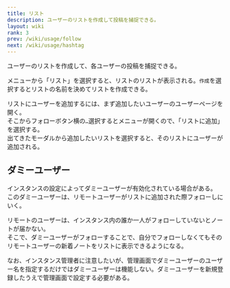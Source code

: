 ```yaml
---
title: リスト
description: ユーザーのリストを作成して投稿を捕捉できる。
layout: wiki
rank: 3
prev: /wiki/usage/follow
next: /wiki/usage/hashtag
---
```

ユーザーのリストを作成して、各ユーザーの投稿を捕捉できる。

メニューから「リスト」を選択すると、リストのリストが表示される。`作成`を選択するとリストの名前を決めてリストを作成できる。

リストにユーザーを追加するには、まず追加したいユーザーのユーザーページを開く。  
そこからフォローボタン横の`…`選択するとメニューが開くので、「リストに追加」を選択する。  
出てきたモーダルから追加したいリストを選択すると、そのリストにユーザーが追加される。

## ダミーユーザー
インスタンスの設定によってダミーユーザーが有効化されている場合がある。  
このダミーユーザーは、リモートユーザーがリストに追加された際フォローしにいく。

リモートのユーザーは、インスタンス内の誰か一人がフォローしていないとノートが届かない。  
そこで、ダミーユーザーがフォローすることで、自分でフォローしなくてもそのリモートユーザーの新着ノートをリストに表示できるようになる。

なお、インスタンス管理者に注意したいが、管理画面でダミーユーザーのユーザー名を指定するだけではダミーユーザーは機能しない。ダミーユーザーを新規登録したうえで管理画面で設定する必要がある。
